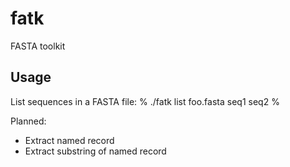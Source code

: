 # fatk
FASTA toolkit

## Usage
List sequences in a FASTA file:
    % ./fatk list foo.fasta
    seq1
    seq2
    %

Planned:
 * Extract named record
 * Extract substring of named record
 
